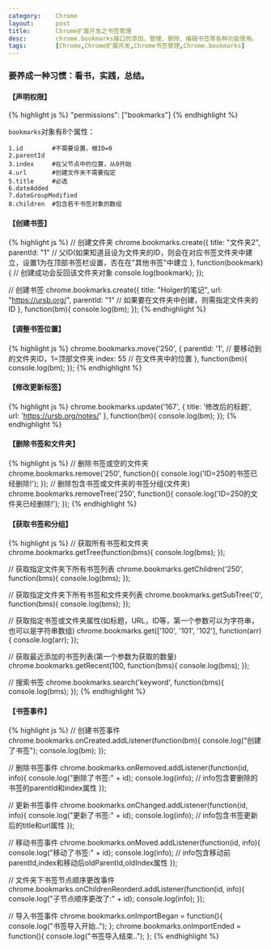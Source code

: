 ```yaml
---
category:    Chrome
layout:      post
title:       Chrome扩展开发之书签管理
desc:        chrome.bookmarks接口的添加、管理、删除、编辑书签等各种功能使用。
tags:        [Chrome,Chrome扩展开发,Chrome书签管理,Chrome.bookmarks]
---
```

### 要养成一种习惯：看书，实践，总结。   

#### 【声明权限】
{% highlight js %}
"permissions": ["bookmarks"]
{% endhighlight %}

`bookmarks`对象有8个属性：    

    1.id        #不需要设置，根ID=0    
    2.parentId    
    3.index     #在父节点中的位置，从0开始  
    4.url       #创建文件夹不需要指定 
    5.title     #必选 
    6.dateAdded     
    7.dateGroupModified     
    8.children  #包含若干书签对象的数组    

#### 【创建书签】
{% highlight js %}
// 创建文件夹
chrome.bookmarks.create({
    title: "文件夹2",
    parentId: "1" // 父ID(如果知道且设为文件夹的ID，则会在对应书签文件夹中建立，设置1为在顶部书签栏设置，否在在"其他书签"中建立
}, function(bookmark){
    // 创建成功会反回该文件夹对象
    console.log(bookmark);
});
 
// 创建书签
chrome.bookmarks.create({
    title: "Holger的笔记",
    url: "https://ursb.org/",
    parentId: "1" // 如果要在文件夹中创建，则需指定文件夹的ID
}, function(bm){
    console.log(bm);
});
{% endhighlight %}

#### 【调整书签位置】
{% highlight js %}
chrome.bookmarks.move('250', {
    parentId: '1',    // 要移动到的文件夹ID，1=顶部文件夹
    index: 55        // 在文件夹中的位置
}, function(bm){
    console.log(bm);
});
{% endhighlight %}

#### 【修改更新标签】
{% highlight js %}
chrome.bookmarks.update('167', {
    title: '修改后的标题',
    url: 'https://ursb.org/notes/'
}, function(bm){
    console.log(bm);
});
{% endhighlight %}

#### 【删除书签和文件夹】
{% highlight js %}
// 删除书签或空的文件夹
chrome.bookmarks.remove('250', function(){
    console.log('ID=250的书签已经删除!');
});
// 删除包含书签或文件夹的书签分组(文件夹)
chrome.bookmarks.removeTree('250', function(){
    console.log('ID=250的文件夹已经删除!');
});
{% endhighlight %}

#### 【获取书签和分组】
{% highlight js %}
// 获取所有书签和文件夹
chrome.bookmarks.getTree(function(bms){
    console.log(bms);
});
 
// 获取指定文件夹下所有书签列表
chrome.bookmarks.getChildren('250', function(bms){
    console.log(bms);
});
 
// 获取指定文件夹下所有书签和文件夹列表
chrome.bookmarks.getSubTree('0', function(bms){
    console.log(bms);
});
 
// 获取指定书签或文件夹属性(如标题，URL，ID等，第一个参数可以为字符串，也可以是字符串数组)
chrome.bookmarks.get(['100', '101', '102'], function(arr){
    console.log(arr);
});
 
// 获取最近添加的书签列表(第一个参数为获取的数量)
chrome.bookmarks.getRecent(100, function(bms){
    console.log(bms);
});
 
// 搜索书签
chrome.bookmarks.search('keyword', function(bms){
    console.log(bms);
});
{% endhighlight %}

#### 【书签事件】
{% highlight js %}
// 创建书签事件
chrome.bookmarks.onCreated.addListener(function(bm){
    console.log("创建了书签");
    console.log(bm);
});
 
// 删除书签事件
chrome.bookmarks.onRemoved.addListener(function(id, info){
    console.log("删除了书签:" + id);
    console.log(info);    // info包含要删除的书签的parentId和index属性
});
 
// 更新书签事件
chrome.bookmarks.onChanged.addListener(function(id, info){
    console.log("更新了书签:" + id);
    console.log(info);    // info包含书签更新后的title和url属性
});
 
// 移动书签事件
chrome.bookmarks.onMoved.addListener(function(id, info){
    console.log("移动了书签:" + id);
    console.log(info);    // info包含移动前parentId,index和移动后oldParentId,oldIndex属性
});
 
// 文件夹下书签节点顺序更改事件
chrome.bookmarks.onChildrenReorderd.addListener(function(id, info){
    console.log("子节点顺序更改了:" + id);
    console.log(info);
});
 
// 导入书签事件
chrome.bookmarks.onImportBegan = function(){
    console.log("书签导入开始..");
};
chrome.bookmarks.onImportEnded = function(){
    console.log("书签导入结束..");
};
{% endhighlight %}
